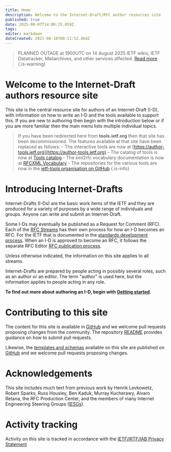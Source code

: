 ```yaml
---
title: Home
description: Welcome to the Internet-Draft/RFC author resources site
published: true
date: 2025-08-07T14:00:25.859Z
tags: 
editor: markdown
dateCreated: 2021-08-18T00:11:52.864Z
---
```


> PLANNED OUTAGE at 1900UTC on 14 August 2025
IETF wikis, IETF Datatracker, Mailarchives, and other services affected. [Read more](https://www.ietf.org/blog/it-infrastructure-outage-2024-08-14/)
{.is-warning}
# Welcome to the Internet-Draft authors resource site

This site is the central resource site for authors of an Internet-Draft (I-D), with information on how to write an I-D and the tools available to support this. If you are new to authoring then begin with the introduction below or if you are more familiar then the main menu lists multiple individual topics.

> If you have been redirected here from **tools.ietf.org** then that site has been decommissioned.  The features available at that site have been replaced as follows:
> \- The interactive tools are now at [https://author-tools.ietf.org](https://author-tools.ietf.org)
> \- The catalog of tools is now at [Tools catalog](/tools-catalog)
> \- The xml2rfc vocabulary documentation is now at [RFCXML Vocabulary](/rfcxml-vocabulary)
> \- The repositories for the various tools are now in the [ietf-tools organisation on GitHub](https://github.com/ietf-tools)
{.is-info}

# Introducing Internet-Drafts

Internet-Drafts (I-Ds) are the basic work items of the IETF and they are produced for a variety of purposes by a wide range of individuals and groups. Anyone can write and submit an Internet-Draft. 

Some I-Ds may eventually be published as a Request for Comment (RFC).  Each of the [RFC Streams](https://rfc-editor.org/info/rfc8729) has their own process for how an I-D becomes an RFC.  For the IETF that is documented in the [standards development process](https://www.ietf.org/standards/process/).  When an I-D is approved to become an RFC, it follows the separate RFC Editor [RFC publication process](https://www.rfc-editor.org/pubprocess/).

Unless otherwise indicated, the information on this site applies to all streams.

Internet-Drafts are prepared by people acting in possibly several roles, such as an author or an editor. The term "author" is used here, but the information applies to people acting in any role.

**To find out more about authoring an I-D, begin with [Getting started](/getting-started).**

# Contributing to this site

The content for this site is available in [GitHub](https://github.com/ietf/authors.ietf.org) and we welcome pull requests proposing changes from the community. The repository [README](https://github.com/ietf-authors/authors.ietf.org/blob/main/README.md) provides guidance on how to submit pull requests.

Likewise, the [templates and schemas](/templates-and-schemas) available on this site are published on [GitHub](https://github.com/ietf-authors/rfcxml-templates-and-schemas) and we welcome pull requests proposing changes.

# Acknowledgements

This site includes much text from previous work by Henrik Levkowetz, Robert Sparks, Russ Housley, Ben Kaduk, Murray Kucherawy, Alvaro Retana, the RFC Production Center, and the members of many Internet Engineering Steering Groups ([IESGs](https://www.ietf.org/iesg/)).

# Activity tracking

Activity on this site is tracked in accordance with the [IETF/IRTF/IAB Privacy Statement](https://www.ietf.org/privacy-statement/)


